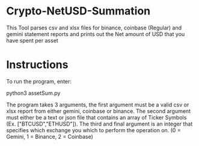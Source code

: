 # Crypto-NetUSD-Summation
This Tool parses csv and xlsx files for binance, coinbase (Regular) and gemini statement reports and prints out the Net amount of USD that you have spent per asset

# Instructions

To run the program, enter:

python3 assetSum.py <DATAFILE> <ASSETLIST> <INT>

The program takes 3 arguments, the first argument must be a valid csv or xlsx report from either gemini, coinbase or binance. The second argument must either be a 
text or json file that contains an array of Ticker Symbols (Ex. ["BTCUSD","ETHUSD"]). The third and final argument is an integer that specifies which 
exchange you which to perform the operation on. (0 = Gemini, 1 = Binance, 2 = Coinbase)
